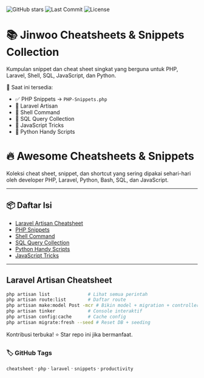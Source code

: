 ![GitHub stars](https://img.shields.io/github/stars/Jinwo0x1400/Cheatsheets-Snippets?style=social)
![Last Commit](https://img.shields.io/github/last-commit/Jinwo0x1400/Cheatsheets-Snippets)
![License](https://img.shields.io/github/license/Jinwo0x1400/Cheatsheets-Snippets)

# 📚 Jinwoo Cheatsheets & Snippets Collection

Kumpulan snippet dan cheat sheet singkat yang berguna untuk PHP, Laravel, Shell, SQL, JavaScript, dan Python.

📁 Saat ini tersedia:
- ✅ PHP Snippets → `PHP-Snippets.php`
- 📌 Laravel Artisan
- 📌 Shell Command
- 📌 SQL Query Collection
- 📌 JavaScript Tricks
- 📌 Python Handy Scripts

# 🔥 Awesome Cheatsheets & Snippets

Koleksi cheat sheet, snippet, dan shortcut yang sering dipakai sehari-hari oleh developer PHP, Laravel, Python, Bash, SQL, dan JavaScript.

---

## 📦 Daftar Isi

- [Laravel Artisan Cheatsheet](./laravel.md)
- [PHP Snippets](./php-snippets.php)
- [Shell Command](./shell.md)
- [SQL Query Collection](./sql.md)
- [Python Handy Scripts](./python.md)
- [JavaScript Tricks](.javascript.md)

---

## Laravel Artisan Cheatsheet

```bash
php artisan list              # Lihat semua perintah
php artisan route:list        # Daftar route
php artisan make:model Post -mcr # Bikin model + migration + controller + resource
php artisan tinker            # Console interaktif
php artisan config:cache      # Cache config
php artisan migrate:fresh --seed # Reset DB + seeding
```

Kontribusi terbuka! ⭐ Star repo ini jika bermanfaat.

### 🏷️ GitHub Tags

`cheatsheet` · `php` · `laravel` · `snippets` · `productivity`

